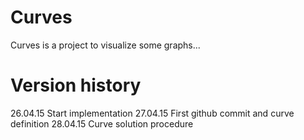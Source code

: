 # Curves
Curves is a project to visualize some graphs...

Version history
===============

26.04.15    Start implementation
27.04.15    First github commit and curve definition
28.04.15    Curve solution procedure
